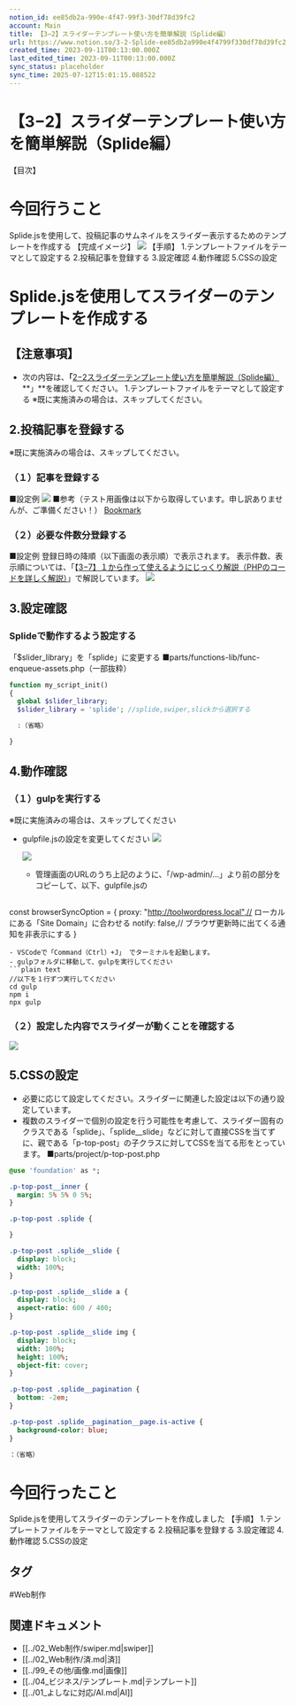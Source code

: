 ```yaml
---
notion_id: ee85db2a-990e-4f47-99f3-30df78d39fc2
account: Main
title: 【3−2】スライダーテンプレート使い方を簡単解説（Splide編）
url: https://www.notion.so/3-2-Splide-ee85db2a990e4f4799f330df78d39fc2
created_time: 2023-09-11T00:13:00.000Z
last_edited_time: 2023-09-11T00:13:00.000Z
sync_status: placeholder
sync_time: 2025-07-12T15:01:15.088522
---
```

# 【3−2】スライダーテンプレート使い方を簡単解説（Splide編）

【目次】
  
# 今回行うこと
Splide.jsを使用して、投稿記事のサムネイルをスライダー表示するためのテンプレートを作成する
【完成イメージ】
![](https://prod-files-secure.s3.us-west-2.amazonaws.com/736adce6-a3a4-4a64-9f74-d9aa055c96d2/01ad3b9c-24e4-44f2-88b4-6400cf9870d5/Untitled.png?X-Amz-Algorithm=AWS4-HMAC-SHA256&X-Amz-Content-Sha256=UNSIGNED-PAYLOAD&X-Amz-Credential=ASIAZI2LB4665M4V7LSI%2F20250719%2Fus-west-2%2Fs3%2Faws4_request&X-Amz-Date=20250719T044538Z&X-Amz-Expires=3600&X-Amz-Security-Token=IQoJb3JpZ2luX2VjEIT%2F%2F%2F%2F%2F%2F%2F%2F%2F%2FwEaCXVzLXdlc3QtMiJIMEYCIQDCZXxKIty97FZfCEubOp2SWxffxyzp1e8q%2F%2FLQ9o8nfgIhAPE%2F4YW9J5d%2BDa7zUeVIj9zxleK4pSxETuVCex38NF%2B%2FKogECJ3%2F%2F%2F%2F%2F%2F%2F%2F%2F%2FwEQABoMNjM3NDIzMTgzODA1IgyZ9TAWsVVrWr4OnOgq3APxf2%2FPYU60Lijtr4sf5dHoskhZJTmUi8%2FTPXmHRcS6kvC1gmRRdNLNNxndTXnRvoZo4ZxPM3fOW9muwGkAooWt4lSMVa3gkvDsg%2FsZR67z%2Fy2Cm5nYR3PuvfdI%2BF21iwcxamn17AAq44%2B6FJRqbV2c9kUJA0%2BZit0GOH1ApKDZpe3oxcFBAK6sPtaxkUD%2FqrXOU14VfsmR744Vtxo1BVNzZ0yMbx62Nqobcs6ZQLcUps9E3K7gEPOJKi9WFkKOHpjwfHAb4mQA5wS4bisaOisopnWzNWrQHOiqPJJAJQPhT5WFWCDdPuw0SbXly%2FQey8VpSdclOql9tb8hMLYPJA1wRssSheXdurHXjQJe%2BTKhvf6PH6ezpR03NK05cTvUzlidqH5u34mPf6cwlBVikqUuVQQ361R4WEHojYQDBOUYWYVcPN41OR5d3mtQL1EwcfMlqR6scYqg9pmg5XxEmSoyxt1zSdFAAYl10y1%2BPzkbO0C0rnaYNoRDAqYYq2MAUz5C78hC0sURMaoJ%2FPioyqucA2E75ErOYktiZ6M8HVbyFjCHdh%2F26f4bvRnG3DnbAJ56Ey2364FPdpAyRg0u6yy0LZYt0o5AWrIawlPsOP4EN9onSKwlxMBSXZuErDCkquzDBjqkAegHTB13SgSROQFhOl1%2BzS3U2vKqpGv14axT9Xjr0Jvp9dNS%2FNAUzimyjE0Zzyrh%2BmHpIHLgzrbf9IM%2F4Sz7ZAh34qg0Hr%2F0ZD51wlJi%2F3qlUJ%2BP3AnIhGVup3wYxCVuekxb58tQG3OTyRjBtWiBdtoq4Q4pMpU2apIWYXL8srh95j%2BIhIiwg1QlBNwz%2BIRRACbR5GYQvMQ%2BIY6M%2FXUi8oAX3mJm&X-Amz-Signature=6d093c4b08c6ffbabe1b6d62c13de998f59eca13874129de9e946b9cd7b681f7&X-Amz-SignedHeaders=host&x-amz-checksum-mode=ENABLED&x-id=GetObject)
【手順】
1.テンプレートファイルをテーマとして設定する
2.投稿記事を登録する
3.設定確認
4.動作確認
5.CSSの設定
# Splide.jsを使用してスライダーのテンプレートを作成する
## 【注意事項】
- 次の内容は、**「**[2−2スライダーテンプレート使い方を簡単解説（Splide編）](/1cc5b47acebc4f8eb8ece6ca2b5395a4)**」**を確認してください。
  1.テンプレートファイルをテーマとして設定する
  ※既に実施済みの場合は、スキップしてください。
  
## 2.投稿記事を登録する
※既に実施済みの場合は、スキップしてください。
### （１）記事を登録する
■設定例
![](https://prod-files-secure.s3.us-west-2.amazonaws.com/736adce6-a3a4-4a64-9f74-d9aa055c96d2/b4deb9a2-5c52-43fc-9236-2be6fc2409ca/Untitled.png?X-Amz-Algorithm=AWS4-HMAC-SHA256&X-Amz-Content-Sha256=UNSIGNED-PAYLOAD&X-Amz-Credential=ASIAZI2LB4665M4V7LSI%2F20250719%2Fus-west-2%2Fs3%2Faws4_request&X-Amz-Date=20250719T044538Z&X-Amz-Expires=3600&X-Amz-Security-Token=IQoJb3JpZ2luX2VjEIT%2F%2F%2F%2F%2F%2F%2F%2F%2F%2FwEaCXVzLXdlc3QtMiJIMEYCIQDCZXxKIty97FZfCEubOp2SWxffxyzp1e8q%2F%2FLQ9o8nfgIhAPE%2F4YW9J5d%2BDa7zUeVIj9zxleK4pSxETuVCex38NF%2B%2FKogECJ3%2F%2F%2F%2F%2F%2F%2F%2F%2F%2FwEQABoMNjM3NDIzMTgzODA1IgyZ9TAWsVVrWr4OnOgq3APxf2%2FPYU60Lijtr4sf5dHoskhZJTmUi8%2FTPXmHRcS6kvC1gmRRdNLNNxndTXnRvoZo4ZxPM3fOW9muwGkAooWt4lSMVa3gkvDsg%2FsZR67z%2Fy2Cm5nYR3PuvfdI%2BF21iwcxamn17AAq44%2B6FJRqbV2c9kUJA0%2BZit0GOH1ApKDZpe3oxcFBAK6sPtaxkUD%2FqrXOU14VfsmR744Vtxo1BVNzZ0yMbx62Nqobcs6ZQLcUps9E3K7gEPOJKi9WFkKOHpjwfHAb4mQA5wS4bisaOisopnWzNWrQHOiqPJJAJQPhT5WFWCDdPuw0SbXly%2FQey8VpSdclOql9tb8hMLYPJA1wRssSheXdurHXjQJe%2BTKhvf6PH6ezpR03NK05cTvUzlidqH5u34mPf6cwlBVikqUuVQQ361R4WEHojYQDBOUYWYVcPN41OR5d3mtQL1EwcfMlqR6scYqg9pmg5XxEmSoyxt1zSdFAAYl10y1%2BPzkbO0C0rnaYNoRDAqYYq2MAUz5C78hC0sURMaoJ%2FPioyqucA2E75ErOYktiZ6M8HVbyFjCHdh%2F26f4bvRnG3DnbAJ56Ey2364FPdpAyRg0u6yy0LZYt0o5AWrIawlPsOP4EN9onSKwlxMBSXZuErDCkquzDBjqkAegHTB13SgSROQFhOl1%2BzS3U2vKqpGv14axT9Xjr0Jvp9dNS%2FNAUzimyjE0Zzyrh%2BmHpIHLgzrbf9IM%2F4Sz7ZAh34qg0Hr%2F0ZD51wlJi%2F3qlUJ%2BP3AnIhGVup3wYxCVuekxb58tQG3OTyRjBtWiBdtoq4Q4pMpU2apIWYXL8srh95j%2BIhIiwg1QlBNwz%2BIRRACbR5GYQvMQ%2BIY6M%2FXUi8oAX3mJm&X-Amz-Signature=2d41a198a8d5b7c40d0ac67110b738c82e154eb775472d3e423800ec89fbff7f&X-Amz-SignedHeaders=host&x-amz-checksum-mode=ENABLED&x-id=GetObject)
■参考（テスト用画像は以下から取得しています。申し訳ありませんが、ご準備ください！）
[Bookmark](https://pixabay.com/ja/)
### （２）必要な件数分登録する
■設定例
登録日時の降順（以下画面の表示順）で表示されます。
表示件数、表示順については、「【[3−7】１から作って使えるようにじっくり解説（PHPのコードを詳しく解説）](/b5d8fcc13fd947a7984b34b64638ae62)」で解説しています。
![](https://prod-files-secure.s3.us-west-2.amazonaws.com/736adce6-a3a4-4a64-9f74-d9aa055c96d2/ea6a2623-90f2-4f6e-9144-e77b4e9a6b9a/Untitled.png?X-Amz-Algorithm=AWS4-HMAC-SHA256&X-Amz-Content-Sha256=UNSIGNED-PAYLOAD&X-Amz-Credential=ASIAZI2LB4665M4V7LSI%2F20250719%2Fus-west-2%2Fs3%2Faws4_request&X-Amz-Date=20250719T044538Z&X-Amz-Expires=3600&X-Amz-Security-Token=IQoJb3JpZ2luX2VjEIT%2F%2F%2F%2F%2F%2F%2F%2F%2F%2FwEaCXVzLXdlc3QtMiJIMEYCIQDCZXxKIty97FZfCEubOp2SWxffxyzp1e8q%2F%2FLQ9o8nfgIhAPE%2F4YW9J5d%2BDa7zUeVIj9zxleK4pSxETuVCex38NF%2B%2FKogECJ3%2F%2F%2F%2F%2F%2F%2F%2F%2F%2FwEQABoMNjM3NDIzMTgzODA1IgyZ9TAWsVVrWr4OnOgq3APxf2%2FPYU60Lijtr4sf5dHoskhZJTmUi8%2FTPXmHRcS6kvC1gmRRdNLNNxndTXnRvoZo4ZxPM3fOW9muwGkAooWt4lSMVa3gkvDsg%2FsZR67z%2Fy2Cm5nYR3PuvfdI%2BF21iwcxamn17AAq44%2B6FJRqbV2c9kUJA0%2BZit0GOH1ApKDZpe3oxcFBAK6sPtaxkUD%2FqrXOU14VfsmR744Vtxo1BVNzZ0yMbx62Nqobcs6ZQLcUps9E3K7gEPOJKi9WFkKOHpjwfHAb4mQA5wS4bisaOisopnWzNWrQHOiqPJJAJQPhT5WFWCDdPuw0SbXly%2FQey8VpSdclOql9tb8hMLYPJA1wRssSheXdurHXjQJe%2BTKhvf6PH6ezpR03NK05cTvUzlidqH5u34mPf6cwlBVikqUuVQQ361R4WEHojYQDBOUYWYVcPN41OR5d3mtQL1EwcfMlqR6scYqg9pmg5XxEmSoyxt1zSdFAAYl10y1%2BPzkbO0C0rnaYNoRDAqYYq2MAUz5C78hC0sURMaoJ%2FPioyqucA2E75ErOYktiZ6M8HVbyFjCHdh%2F26f4bvRnG3DnbAJ56Ey2364FPdpAyRg0u6yy0LZYt0o5AWrIawlPsOP4EN9onSKwlxMBSXZuErDCkquzDBjqkAegHTB13SgSROQFhOl1%2BzS3U2vKqpGv14axT9Xjr0Jvp9dNS%2FNAUzimyjE0Zzyrh%2BmHpIHLgzrbf9IM%2F4Sz7ZAh34qg0Hr%2F0ZD51wlJi%2F3qlUJ%2BP3AnIhGVup3wYxCVuekxb58tQG3OTyRjBtWiBdtoq4Q4pMpU2apIWYXL8srh95j%2BIhIiwg1QlBNwz%2BIRRACbR5GYQvMQ%2BIY6M%2FXUi8oAX3mJm&X-Amz-Signature=ccd4a1bb6af298fa0806f27310ef53a703f56d6bc03dc25f9d12779ae238f4c2&X-Amz-SignedHeaders=host&x-amz-checksum-mode=ENABLED&x-id=GetObject)
## 3.設定確認
### Splideで動作するよう設定する
「$slider_library」を「splide」に変更する
■parts/functions-lib/func-enqueue-assets.php（一部抜粋）
```php
function my_script_init()
{
  global $slider_library;
  $slider_library = 'splide'; //splide,swiper,slickから選択する

  :（省略）

}
```
## 4.動作確認
### （１）gulpを実行する
※既に実施済みの場合は、スキップしてください
- gulpfile.jsの設定を変更してください
  ![](https://prod-files-secure.s3.us-west-2.amazonaws.com/736adce6-a3a4-4a64-9f74-d9aa055c96d2/361d857a-b048-4684-ae53-0eaab8de8f48/Untitled.png?X-Amz-Algorithm=AWS4-HMAC-SHA256&X-Amz-Content-Sha256=UNSIGNED-PAYLOAD&X-Amz-Credential=ASIAZI2LB466TL35JQQV%2F20250719%2Fus-west-2%2Fs3%2Faws4_request&X-Amz-Date=20250719T044539Z&X-Amz-Expires=3600&X-Amz-Security-Token=IQoJb3JpZ2luX2VjEIT%2F%2F%2F%2F%2F%2F%2F%2F%2F%2FwEaCXVzLXdlc3QtMiJIMEYCIQDoRKxXsZDBpJberG6EtKa3NUjeeOX0v%2BIqcJp885v9BgIhAI7Hx645FsMmwY99SRHgPMUe3k8TLNpW2ItgI2c9faEGKogECJ3%2F%2F%2F%2F%2F%2F%2F%2F%2F%2FwEQABoMNjM3NDIzMTgzODA1IgwuRJienZ7PLLulSEEq3ANBN%2FWBuK%2BAiIF%2B6uN5pMrSL6PL5xhoptwxepr8I2hmRTEnc9hjBijdgcyb%2B6D%2B%2BhSlv2OFjriY8TbSVCo0I8Tg0uCuXT32rSegFD4BCoCulr3wyQIt6cXDI1dr7cjbiaUOsM6SjvI5A4DcSgOAvdYHxGuLMyA1kvN3btRlBINecUICZgOBbrs%2BwLsDsyAwV4%2Bns1Am4GmS31%2FvVlYwLrWEohBdUF2Lb0P4xwf6iLJUCdiVHorfhJRYokIZEZ3wf9GUWKehNpWYjhbX8uHhQM%2FzSwXjE4Hv6FWpTjjnZcIfnvGBRDg6Ws7tJxMVbMkVGGYGELRILlVQL6LpJvflq7kvmd%2BL6ln%2BHKn3xPcPss7O0mA%2BqmtwUS9pgOcr8c1ZYwkq4KJWQW7cAOgsNxEcN34B1R8kZx0KtuM9rKwJ%2BmyY3ZSVRV3K7WlIZD4gIpXfpjN5UOjxhM3ZL1IBCKhdlUuyAugqZODCZuct9K%2BSy7H%2BXf%2BmoHXegWY53pMtlxBNDoUb7XS%2FUz5kjG46qaGCd6MM39xki%2ByQnOtEd4HQYouS3FJv4aEk0MSdoIfD4LAOcrQ69bvPoYe%2FcAmIyiZxJPdb2aVyfZyWLfKcAXm9bD0LjioBK5NN2CWJCe2A9jDpquzDBjqkARL0SV%2FZ%2BIrTTx5WDvX%2BKkULtyP7gi%2FnK5nSd4LuVyRkqgidUob5WXHkgAFDkcX6eX7v1CyCkmL%2BNQ58R9beZBmuIP21KvZVbbDKJFnpgW8VnMf%2BahbA7ofi%2BOgfWg%2Bk1MyJ5cRh%2FjLqt3OMQOPZUHac1j7ey%2B1ONb4oKEvIT1IwnwVwRunwedd8%2FnW%2FmxJyX3okqmhB%2F40tNztpHT9zFQJ5RUX7&X-Amz-Signature=2f2b2f3c7154337fc5b8e9bdc987fc84a3e7908deb5234486161dd988cf8c3c9&X-Amz-SignedHeaders=host&x-amz-checksum-mode=ENABLED&x-id=GetObject)
  
  ![](https://prod-files-secure.s3.us-west-2.amazonaws.com/736adce6-a3a4-4a64-9f74-d9aa055c96d2/e6e5a21a-2bbf-4b67-bf17-c09e645e54ad/Untitled.png?X-Amz-Algorithm=AWS4-HMAC-SHA256&X-Amz-Content-Sha256=UNSIGNED-PAYLOAD&X-Amz-Credential=ASIAZI2LB466TL35JQQV%2F20250719%2Fus-west-2%2Fs3%2Faws4_request&X-Amz-Date=20250719T044539Z&X-Amz-Expires=3600&X-Amz-Security-Token=IQoJb3JpZ2luX2VjEIT%2F%2F%2F%2F%2F%2F%2F%2F%2F%2FwEaCXVzLXdlc3QtMiJIMEYCIQDoRKxXsZDBpJberG6EtKa3NUjeeOX0v%2BIqcJp885v9BgIhAI7Hx645FsMmwY99SRHgPMUe3k8TLNpW2ItgI2c9faEGKogECJ3%2F%2F%2F%2F%2F%2F%2F%2F%2F%2FwEQABoMNjM3NDIzMTgzODA1IgwuRJienZ7PLLulSEEq3ANBN%2FWBuK%2BAiIF%2B6uN5pMrSL6PL5xhoptwxepr8I2hmRTEnc9hjBijdgcyb%2B6D%2B%2BhSlv2OFjriY8TbSVCo0I8Tg0uCuXT32rSegFD4BCoCulr3wyQIt6cXDI1dr7cjbiaUOsM6SjvI5A4DcSgOAvdYHxGuLMyA1kvN3btRlBINecUICZgOBbrs%2BwLsDsyAwV4%2Bns1Am4GmS31%2FvVlYwLrWEohBdUF2Lb0P4xwf6iLJUCdiVHorfhJRYokIZEZ3wf9GUWKehNpWYjhbX8uHhQM%2FzSwXjE4Hv6FWpTjjnZcIfnvGBRDg6Ws7tJxMVbMkVGGYGELRILlVQL6LpJvflq7kvmd%2BL6ln%2BHKn3xPcPss7O0mA%2BqmtwUS9pgOcr8c1ZYwkq4KJWQW7cAOgsNxEcN34B1R8kZx0KtuM9rKwJ%2BmyY3ZSVRV3K7WlIZD4gIpXfpjN5UOjxhM3ZL1IBCKhdlUuyAugqZODCZuct9K%2BSy7H%2BXf%2BmoHXegWY53pMtlxBNDoUb7XS%2FUz5kjG46qaGCd6MM39xki%2ByQnOtEd4HQYouS3FJv4aEk0MSdoIfD4LAOcrQ69bvPoYe%2FcAmIyiZxJPdb2aVyfZyWLfKcAXm9bD0LjioBK5NN2CWJCe2A9jDpquzDBjqkARL0SV%2FZ%2BIrTTx5WDvX%2BKkULtyP7gi%2FnK5nSd4LuVyRkqgidUob5WXHkgAFDkcX6eX7v1CyCkmL%2BNQ58R9beZBmuIP21KvZVbbDKJFnpgW8VnMf%2BahbA7ofi%2BOgfWg%2Bk1MyJ5cRh%2FjLqt3OMQOPZUHac1j7ey%2B1ONb4oKEvIT1IwnwVwRunwedd8%2FnW%2FmxJyX3okqmhB%2F40tNztpHT9zFQJ5RUX7&X-Amz-Signature=1bc7490f8a4f2d41f37df4e995e7d52abf1b5de2b620e56cbd5be182dd6c3f17&X-Amz-SignedHeaders=host&x-amz-checksum-mode=ENABLED&x-id=GetObject)
  - 管理画面のURLのうち上記のように、「/wp-admin/…」より前の部分をコピーして、以下、gulpfile.jsの
  ```php
const browserSyncOption = {
  proxy: "http://toolwordpress.local",// ローカルにある「Site Domain」に合わせる
  notify: false,// ブラウザ更新時に出てくる通知を非表示にする
}
  ```
- VSCodeで「Command（Ctrl）+J」 でターミナルを起動します。
- gulpフォルダに移動して、gulpを実行してください
```plain text
//以下を１行ずつ実行してください
cd gulp
npm i
npx gulp
```
### （２）設定した内容でスライダーが動くことを確認する
![](https://prod-files-secure.s3.us-west-2.amazonaws.com/736adce6-a3a4-4a64-9f74-d9aa055c96d2/a98b1a3f-3e17-4920-a45f-8a64bb13e377/Untitled.png?X-Amz-Algorithm=AWS4-HMAC-SHA256&X-Amz-Content-Sha256=UNSIGNED-PAYLOAD&X-Amz-Credential=ASIAZI2LB4665M4V7LSI%2F20250719%2Fus-west-2%2Fs3%2Faws4_request&X-Amz-Date=20250719T044538Z&X-Amz-Expires=3600&X-Amz-Security-Token=IQoJb3JpZ2luX2VjEIT%2F%2F%2F%2F%2F%2F%2F%2F%2F%2FwEaCXVzLXdlc3QtMiJIMEYCIQDCZXxKIty97FZfCEubOp2SWxffxyzp1e8q%2F%2FLQ9o8nfgIhAPE%2F4YW9J5d%2BDa7zUeVIj9zxleK4pSxETuVCex38NF%2B%2FKogECJ3%2F%2F%2F%2F%2F%2F%2F%2F%2F%2FwEQABoMNjM3NDIzMTgzODA1IgyZ9TAWsVVrWr4OnOgq3APxf2%2FPYU60Lijtr4sf5dHoskhZJTmUi8%2FTPXmHRcS6kvC1gmRRdNLNNxndTXnRvoZo4ZxPM3fOW9muwGkAooWt4lSMVa3gkvDsg%2FsZR67z%2Fy2Cm5nYR3PuvfdI%2BF21iwcxamn17AAq44%2B6FJRqbV2c9kUJA0%2BZit0GOH1ApKDZpe3oxcFBAK6sPtaxkUD%2FqrXOU14VfsmR744Vtxo1BVNzZ0yMbx62Nqobcs6ZQLcUps9E3K7gEPOJKi9WFkKOHpjwfHAb4mQA5wS4bisaOisopnWzNWrQHOiqPJJAJQPhT5WFWCDdPuw0SbXly%2FQey8VpSdclOql9tb8hMLYPJA1wRssSheXdurHXjQJe%2BTKhvf6PH6ezpR03NK05cTvUzlidqH5u34mPf6cwlBVikqUuVQQ361R4WEHojYQDBOUYWYVcPN41OR5d3mtQL1EwcfMlqR6scYqg9pmg5XxEmSoyxt1zSdFAAYl10y1%2BPzkbO0C0rnaYNoRDAqYYq2MAUz5C78hC0sURMaoJ%2FPioyqucA2E75ErOYktiZ6M8HVbyFjCHdh%2F26f4bvRnG3DnbAJ56Ey2364FPdpAyRg0u6yy0LZYt0o5AWrIawlPsOP4EN9onSKwlxMBSXZuErDCkquzDBjqkAegHTB13SgSROQFhOl1%2BzS3U2vKqpGv14axT9Xjr0Jvp9dNS%2FNAUzimyjE0Zzyrh%2BmHpIHLgzrbf9IM%2F4Sz7ZAh34qg0Hr%2F0ZD51wlJi%2F3qlUJ%2BP3AnIhGVup3wYxCVuekxb58tQG3OTyRjBtWiBdtoq4Q4pMpU2apIWYXL8srh95j%2BIhIiwg1QlBNwz%2BIRRACbR5GYQvMQ%2BIY6M%2FXUi8oAX3mJm&X-Amz-Signature=68863a97beb32d041b4dd7f4ec5b319a84dddb61d57ae9048071aeb948da79fa&X-Amz-SignedHeaders=host&x-amz-checksum-mode=ENABLED&x-id=GetObject)
## 5.CSSの設定
- 必要に応じて設定してください。スライダーに関連した設定は以下の通り設定しています。
- 複数のスライダーで個別の設定を行う可能性を考慮して、スライダー固有のクラスである「splide」、「splide__slide」などに対して直接CSSを当てずに、親である「p-top-post」の子クラスに対してCSSを当てる形をとっています。
■parts/project/p-top-post.php
```sass
@use 'foundation' as *;

.p-top-post__inner {
  margin: 5% 5% 0 5%;
}

.p-top-post .splide {

}

.p-top-post .splide__slide {
  display: block;
  width: 100%;
}

.p-top-post .splide__slide a {
  display: block;
  aspect-ratio: 600 / 400;
}

.p-top-post .splide__slide img {
  display: block;
  width: 100%;
  height: 100%;
  object-fit: cover;
}

.p-top-post .splide__pagination {
  bottom: -2em;
}

.p-top-post .splide__pagination__page.is-active {
  background-color: blue;
}

：（省略）
```
# 今回行ったこと
Splide.jsを使用してスライダーのテンプレートを作成しました
【手順】
1.テンプレートファイルをテーマとして設定する
2.投稿記事を登録する
3.設定確認
4.動作確認
5.CSSの設定

## タグ

#Web制作 

## 関連ドキュメント

- [[../02_Web制作/swiper.md|swiper]]
- [[../02_Web制作/済.md|済]]
- [[../99_その他/画像.md|画像]]
- [[../04_ビジネス/テンプレート.md|テンプレート]]
- [[../01_よしなに対応/AI.md|AI]]
